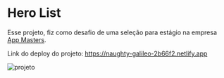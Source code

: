 # Hero List

Esse projeto, fiz como desafio de uma seleção para estágio na empresa [App Masters](https://appmasters.io/pt/).

Link do deploy do projeto: https://naughty-galileo-2b66f2.netlify.app

![projeto](./docs/gif.gif)
